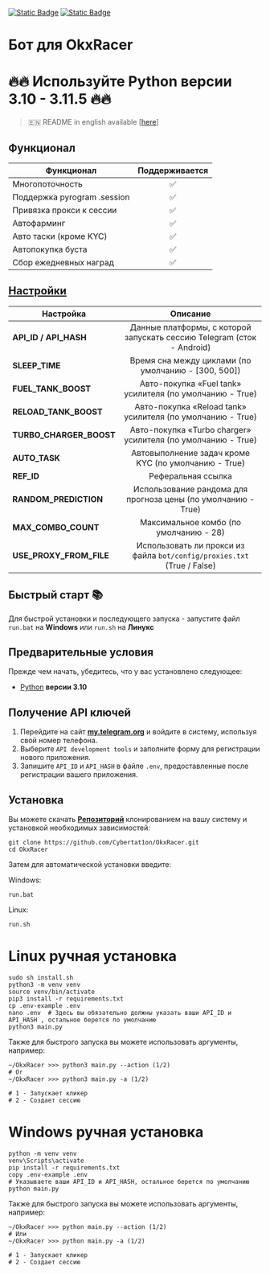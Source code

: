 [![Static Badge](https://img.shields.io/badge/Telegram-Bot%20Link-Link?style=for-the-badge&logo=Telegram&logoColor=white&logoSize=auto&color=blue)](https://t.me/OKX_official_bot/OKX_Racer?startapp=linkCode_96698625)
[![Static Badge](https://img.shields.io/badge/Telegram-Channel-Link?style=for-the-badge&logo=Telegram&logoColor=white&logoSize=auto&color=blue)](https://t.me/CyberToolz)

# Бот для OkxRacer


# 🔥🔥 Используйте Python версии 3.10 - 3.11.5 🔥🔥

> 🇪🇳 README in english available [[here](https://github.com/Cybertat1on/OkxRacer/blob/main/README.md)]

## Функционал  
| Функционал                   | Поддерживается |
|------------------------------|:------------:|
| Многопоточность              |       ✅      |
| Поддержка pyrogram .session  |       ✅      |
| Привязка прокси к сессии     |       ✅      |
| Автофарминг                  |       ✅      |
| Авто таски (кроме KYC)       |       ✅      |
| Автопокупка буста            |       ✅      |
| Сбор ежедневных наград       |       ✅      |



## [Настройки](https://github.com/Cybertat1on/OkxRacer/blob/master/.env-example/)
| Настройка               |                                Описание                                 |
|-------------------------|:-----------------------------------------------------------------------:|
| **API_ID / API_HASH**   | Данные платформы, с которой запускать сессию Telegram (сток - Android)  | 
| **SLEEP_TIME**          |           Время сна между циклами (по умолчанию - [300, 500])           |
| **FUEL_TANK_BOOST**     |        Авто-покупка «Fuel tank» усилителя (по умолчанию - True)         |
| **RELOAD_TANK_BOOST**   |       Авто-покупка «Reload tank» усилителя (по умолчанию - True)        |
| **TURBO_CHARGER_BOOST** |      Авто-покупка «Turbo charger» усилителя (по умолчанию - True)       |
| **AUTO_TASK**           |          Автовыполнение задач кроме KYC (по умолчанию - True)           |
| **REF_ID**              |                           Реферальная ссылка                            |
| **RANDOM_PREDICTION**   |      Использование рандома для прогноза цены (по умолчанию - True)      |
| **MAX_COMBO_COUNT**     |                 Максимальное комбо (по умолчанию - 28)                  |
| **USE_PROXY_FROM_FILE** | Использовать ли прокси из файла `bot/config/proxies.txt` (True / False) |

## Быстрый старт 📚

Для быстрой установки и последующего запуска - запустите файл `run.bat` на **Windows** или `run.sh` на **Линукс**

## Предварительные условия
Прежде чем начать, убедитесь, что у вас установлено следующее:
- [Python](https://www.python.org/downloads/release/python-3100/) **версии 3.10**

## Получение API ключей
1. Перейдите на сайт [**my.telegram.org**](https://my.telegram.org/auth) и войдите в систему, используя свой номер телефона.
2. Выберите `API development tools` и заполните форму для регистрации нового приложения.
3. Запишите `API_ID` и `API_HASH` в файле `.env`, предоставленные после регистрации вашего приложения.

## Установка
Вы можете скачать [**Репозиторий**](https://github.com/Cybertat1on/OkxRacer) клонированием на вашу систему и установкой необходимых зависимостей:
```shell
git clone https://github.com/Cybertat1on/OkxRacer.git
cd OkxRacer
```

Затем для автоматической установки введите:

Windows:
```shell
run.bat
```

Linux:
```shell
run.sh
```

# Linux ручная установка
```shell
sudo sh install.sh
python3 -m venv venv
source venv/bin/activate
pip3 install -r requirements.txt
cp .env-example .env
nano .env  # Здесь вы обязательно должны указать ваши API_ID и API_HASH , остальное берется по умолчанию
python3 main.py
```

Также для быстрого запуска вы можете использовать аргументы, например:
```shell
~/OkxRacer >>> python3 main.py --action (1/2)
# Or
~/OkxRacer >>> python3 main.py -a (1/2)

# 1 - Запускает кликер
# 2 - Создает сессию
```


# Windows ручная установка
```shell
python -m venv venv
venv\Scripts\activate
pip install -r requirements.txt
copy .env-example .env
# Указываете ваши API_ID и API_HASH, остальное берется по умолчанию
python main.py
```

Также для быстрого запуска вы можете использовать аргументы, например:
```shell
~/OkxRacer >>> python main.py --action (1/2)
# Или
~/OkxRacer >>> python main.py -a (1/2)

# 1 - Запускает кликер
# 2 - Создает сессию
```